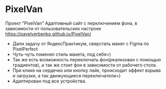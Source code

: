 # PixelVan
Проект "PixelVan"
Адаптивный сайт с перключением фона,
в зависимости от пользовательских настроек
https://pavelverbenko.github.io/PixelVan/

- Дали задачу от ЯндексПрактикум, сверстать макет с Figma по PixelPerfect
- Чуть-чуть поменял стиль макета, под себя=)
- Так же есть возможность переключать фон(реализован с помощью градиентов), а так же стоит фон в зависимости от рабочего стола.
- При клике на сердечко или кнопку лайк, происходит эффект взрыва и загрузки, а так движующиеся переключатели=)
- Адаптирован под все устройства.
